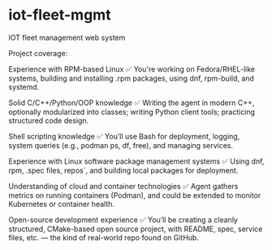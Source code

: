 # iot-fleet-mgmt
IOT fleet management web system

Project coverage:

Experience with RPM-based Linux	✅
	You're working on Fedora/RHEL-like systems, building and installing .rpm packages, using dnf, rpm-build, and systemd.

Solid C/C++/Python/OOP knowledge	✅
	Writing the agent in modern C++, optionally modularized into classes; writing Python client tools; practicing structured code design.

Shell scripting knowledge	✅
	You’ll use Bash for deployment, logging, system queries (e.g., podman ps, df, free), and managing services.

Experience with Linux software package management systems	✅
	Using dnf, rpm, .spec files, repos`, and building local packages for deployment.

Understanding of cloud and container technologies	✅
	Agent gathers metrics on running containers (Podman), and could be extended to monitor Kubernetes or container health.

Open-source development experience	✅
	You’ll be creating a cleanly structured, CMake-based open source project, with README, spec, service files, etc. — the kind of real-world repo found on GitHub.


